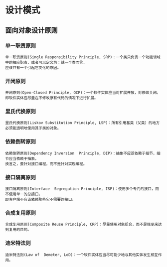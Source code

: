 # 设计模式
## 面向对象设计原则
### 单一职责原则
    单一职责原则(Single Responsibility Principle, SRP)：一个类只负责一个功能领域中的相应职责，或者可以定义为：就一个类而言，
    应该只有一个引起它变化的原因。
### 开闭原则
    开闭原则(Open-Closed Principle, OCP)：一个软件实体应当对扩展开放，对修改关闭。
    即软件实体应尽量在不修改原有代码的情况下进行扩展。
### 里氏代换原则
    里氏代换原则(Liskov Substitution Principle, LSP)：所有引用基类（父类）的地方必须能透明地使用其子类的对象。
### 依赖倒转原则
    依赖倒转原则(Dependency Inversion  Principle, DIP)：抽象不应该依赖于细节，细节应当依赖于抽象。
    换言之，要针对接口编程，而不是针对实现编程。
### 接口隔离原则
    接口隔离原则(Interface  Segregation Principle, ISP)：使用多个专门的接口，而不使用单一的总接口，
    即客户端不应该依赖那些它不需要的接口。
### 合成复用原则
    合成复用原则(Composite Reuse Principle, CRP)：尽量使用对象组合，而不是继承来达到复用的目的。
### 迪米特法则
    迪米特法则(Law of  Demeter, LoD)：一个软件实体应当尽可能少地与其他实体发生相互作用。

